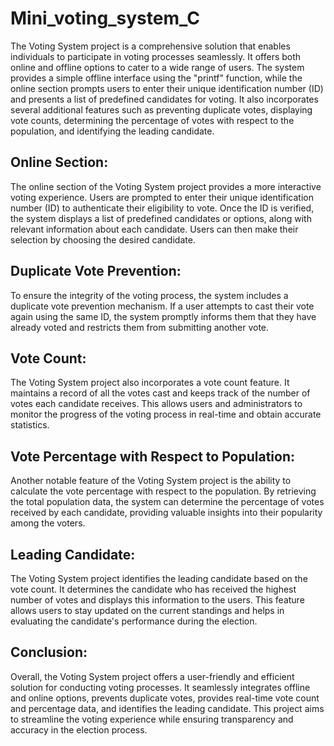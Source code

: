 # Mini_voting_system_C

The Voting System project is a comprehensive solution that enables individuals to participate in voting processes seamlessly. It offers both online and offline options to cater to a wide range of users. The system provides a simple offline interface using the "printf" function, while the online section prompts users to enter their unique identification number (ID) and presents a list of predefined candidates for voting. It also incorporates several additional features such as preventing duplicate votes, displaying vote counts, determining the percentage of votes with respect to the population, and identifying the leading candidate.

<h2>Online Section:</h2>
<p>
  The online section of the Voting System project provides a more interactive voting experience. Users are prompted to enter their unique identification number (ID) to authenticate their eligibility to vote. Once the ID is verified, the system displays a list of predefined candidates or options, along with relevant information about each candidate. Users can then make their selection by choosing the desired candidate.
</p>

<h2>Duplicate Vote Prevention:</h2>
To ensure the integrity of the voting process, the system includes a duplicate vote prevention mechanism. If a user attempts to cast their vote again using the same ID, the system promptly informs them that they have already voted and restricts them from submitting another vote.

<h2>Vote Count:</h2>
The Voting System project also incorporates a vote count feature. It maintains a record of all the votes cast and keeps track of the number of votes each candidate receives. This allows users and administrators to monitor the progress of the voting process in real-time and obtain accurate statistics.

<h2>Vote Percentage with Respect to Population:</h2>
Another notable feature of the Voting System project is the ability to calculate the vote percentage with respect to the population. By retrieving the total population data, the system can determine the percentage of votes received by each candidate, providing valuable insights into their popularity among the voters.

<h2>Leading Candidate:</h2>
The Voting System project identifies the leading candidate based on the vote count. It determines the candidate who has received the highest number of votes and displays this information to the users. This feature allows users to stay updated on the current standings and helps in evaluating the candidate's performance during the election.

<h2>Conclusion:</h2>
Overall, the Voting System project offers a user-friendly and efficient solution for conducting voting processes. It seamlessly integrates offline and online options, prevents duplicate votes, provides real-time vote count and percentage data, and identifies the leading candidate. This project aims to streamline the voting experience while ensuring transparency and accuracy in the election process.
